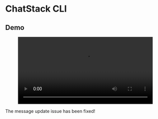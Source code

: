# ChatStack CLI

## Demo

<figure class="video_container">
  <video width=100% height="auto" controls="true" allowfullscreen="true">
    <source src="demo.mp4" type="video/mp4">
  </video>
</figure>

The message update issue has been fixed!
